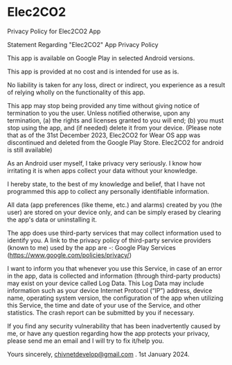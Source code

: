 # Elec2CO2
Privacy Policy for Elec2CO2 App

Statement Regarding "Elec2CO2" App Privacy Policy

This app is available on Google Play in selected Android versions.

This app is provided at no cost and is intended for use as is.

No liability is taken for any loss, direct or indirect, you experience as a result of relying wholly on the functionality of this app.

This app may stop being provided any time without giving notice of termination to you the user. Unless notified otherwise, upon any termination, (a) the rights and licenses granted to you will end; (b) you must stop using the app, and (if needed) delete it from your device. (Please note that as of the 31st December 2023, Elec2CO2 for Wear OS app was discontinued and deleted from the Google Play Store. Elec2CO2 for android is still available)

As an Android user myself, I take privacy very seriously. I know how irritating it is when apps collect your data without your knowledge.

I hereby state, to the best of my knowledge and belief, that I have not programmed this app to collect any personally identifiable information.

All data (app preferences (like theme, etc.) and alarms) created by you (the user) are stored on your device only, and can be simply erased by clearing the app's data or uninstalling it.

The app does use third-party services that may collect information used to identify you. A link to the privacy policy of third-party service providers (known to me) used by the app are -: Google Play Services (https://www.google.com/policies/privacy/)

I want to inform you that whenever you use this Service, in case of an error in the app, data is collected and information (through third-party products) may exist on your device called Log Data. This Log Data may include information such as your device Internet Protocol (“IP”) address, device name, operating system version, the configuration of the app when utilizing this Service, the time and date of your use of the Service, and other statistics. The crash report can be submitted by you if necessary.

If you find any security vulnerability that has been inadvertently caused by me, or have any question regarding how the app protects your privacy, please send me an email and I will try to fix it/help you.

Yours sincerely, chivnetdevelop@gmail.com . 1st January 2024.
